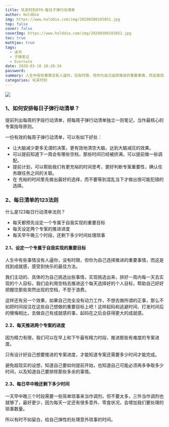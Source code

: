 ```yaml
---
title: 吼呆时刻070-每日子弹行动清单
author: HoldDie
img: https://www.holddie.com/img/20200308103051.jpg
top: false
cover: false
coverImg: https://www.holddie.com/img/20200308103051.jpg
toc: true
mathjax: true
tags:
  - 读书
  - 子弹笔记
  - Evernote
date: 2020-03-10 10:28:34
password:
summary: 人生中有些事情没有人逼你，没有时限，但你为自己选择推进的重要事情，而这是找到成就感，感受到快乐的最佳方法。
categories: 吼呆时刻
---
```


![](https://www.holddie.com/img/20200308103051.jpg)



### 1、如何安排每日子弹行动清单？

提前列出每周的字段行动清单，把每周子弹行动清单独立一则笔记，当作最核心的专案指导原则。



一份有效的每周子弹行动清单，可以有如下好处：

- 让大脑减少更多无谓的决策，更有效地清空大脑，达到大脑减压的效果。
- 可以提前知道下一周会有哪些空档，那些时间已经被挤满，可以提前做一些调配。
- 提前计划，可以帮助我们有更充裕的时间思考，更好判断专案重要性，确认任务跟任务之间的关联。
- 在 充裕的时间里先做出最好的选择，而不要等到混乱当下才做出很可能犯错的选择。

### 2、每日清单的123法则

什么是123每日行动清单法则？

- 每天都预先设定一个专属于自我实现的重要目标
- 每天设定两个专案的推进进度
- 每天早午晚三个时段，还剩下多少时间处理琐事



#### 2.1、设定一个专属于自我实现的重要目标

人生中有些事情没有人逼你，没有时限，但你为自己选择推进的重要事情，而这是找到成就感，感受到快乐的最佳方法。



我们主动的、具体的为自己挑选出些事情，实现挑选出来，排好一周内每一天去实现的个人目标，我们会利用空档去推进这个每天选择好的个人目标，帮助自己好好把握住那些突然出现的空档，不至于浪费。



这样还有另一个效果，如果自己完全没有动力工作，不想去做所谓的正事，那么不如把时间投注在这些自己想做的重要目标上吧！这样起码和逃避时间、打发时间后的懊悔相比，去做自己有成就感的事，起码在之后会获得更大的成就感。



#### 2.2、每天推进两个专案的进度

因为精力有限，我们可以在早上和下午最有精力时段，推进那些有难度的专案进度。



只有设计好自己想要推进的专案进度，才能知道专案还需要多少时间才能完成。



避免超现实的设想，知道自己要如何提前开始，也知道自己可能必须再多争取多少时间，以及知道自己要排除那些多余的事情。

#### 2.3、每日早中晚还剩下多少时间

一天早中晚三个时段需要一些简单琐事来当作调剂，但不要太多，三件当作调剂也就够了，最好更少，因为每天一定还有很多意外、零食状况，会增加我们要处理的琐事数量。



所以有时不如留白，给自己弹性的处理意外琐事的时间。

